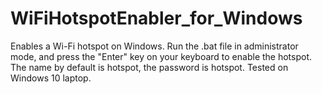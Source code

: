 # WiFiHotspotEnabler_for_Windows

Enables a Wi-Fi hotspot on Windows. Run the .bat file in administrator mode, and press the "Enter" key on your keyboard to enable the hotspot. The name by default is hotspot, the password is hotspot. Tested on Windows 10 laptop.
